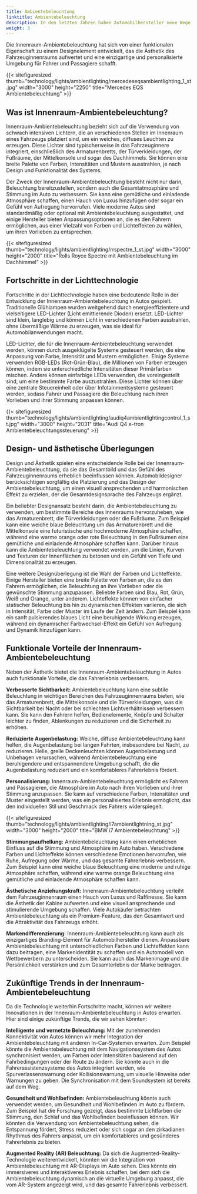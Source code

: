 ```yaml
---
title: Ambientebeleuchtung
linktitle: Ambientebeleuchtung
description: In den letzten Jahren haben Automobilhersteller neue Wege erkundet, um das Fahrerlebnis im Auto zu verbessern, und dabei nicht nur auf Leistung und Komfort geachtet. Eine solche Innovation, die an Popularität gewonnen hat, ist die Innenraum-Ambientebeleuchtung, die strategisch platzierte Lichter verwendet, um eine visuell ansprechende und entspannende Atmosphäre im Fahrzeug zu schaffen.
weight: 3
---
```

<!-- markdownlint-disable MD033 -->

Die Innenraum-Ambientebeleuchtung hat sich von einer funktionalen Eigenschaft zu einem Designelement entwickelt, das die Ästhetik des Fahrzeuginnenraums aufwertet und eine einzigartige und personalisierte Umgebung für Fahrer und Passagiere schafft.

{{< sitefiguresized thumb="technology/lights/ambientlighting/mercedeseqsambientlighting_1_st.jpg" width="3000" height="2250" title="Mercedes EQS Ambientebeleuchtung" >}}

## Was ist Innenraum-Ambientebeleuchtung?

Innenraum-Ambientebeleuchtung bezieht sich auf die Verwendung von schwach intensiven Lichtern, die an verschiedenen Stellen im Innenraum eines Fahrzeugs platziert sind, um ein weiches, diffuses Leuchten zu erzeugen. Diese Lichter sind typischerweise in das Fahrzeuginnere integriert, einschließlich des Armaturenbretts, der Türverkleidungen, der Fußräume, der Mittelkonsole und sogar des Dachhimmels. Sie können eine breite Palette von Farben, Intensitäten und Mustern ausstrahlen, je nach Design und Funktionalität des Systems.

Der Zweck der Innenraum-Ambientebeleuchtung besteht nicht nur darin, Beleuchtung bereitzustellen, sondern auch die Gesamtatmosphäre und Stimmung im Auto zu verbessern. Sie kann eine gemütliche und einladende Atmosphäre schaffen, einen Hauch von Luxus hinzufügen oder sogar ein Gefühl von Aufregung hervorrufen. Viele moderne Autos sind standardmäßig oder optional mit Ambientebeleuchtung ausgestattet, und einige Hersteller bieten Anpassungsoptionen an, die es den Fahrern ermöglichen, aus einer Vielzahl von Farben und Lichteffekten zu wählen, um ihren Vorlieben zu entsprechen.

{{< sitefiguresized thumb="technology/lights/ambientlighting/rrspectre_1_st.jpg" width="3000" height="2000" title="Rolls Royce Spectre mit Ambientebeleuchtung im Dachhimmel" >}}

## Fortschritte in der Lichttechnologie

Fortschritte in der Lichttechnologie haben eine bedeutende Rolle in der Entwicklung der Innenraum-Ambientebeleuchtung in Autos gespielt. Traditionelle Glühlampen wurden weitgehend durch energieeffizientere und vielseitigere LED-Lichter (Licht emittierende Dioden) ersetzt. LED-Lichter sind klein, langlebig und können Licht in verschiedenen Farben ausstrahlen, ohne übermäßige Wärme zu erzeugen, was sie ideal für Automobilanwendungen macht.

LED-Lichter, die für die Innenraum-Ambientebeleuchtung verwendet werden, können durch ausgeklügelte Systeme gesteuert werden, die eine Anpassung von Farbe, Intensität und Mustern ermöglichen. Einige Systeme verwenden RGB-LEDs (Rot-Grün-Blau), die Millionen von Farben erzeugen können, indem sie unterschiedliche Intensitäten dieser Primärfarben mischen. Andere können einfarbige LEDs verwenden, die voreingestellt sind, um eine bestimmte Farbe auszustrahlen. Diese Lichter können über eine zentrale Steuereinheit oder über Infotainmentsysteme gesteuert werden, sodass Fahrer und Passagiere die Beleuchtung nach ihren Vorlieben und ihrer Stimmung anpassen können.

{{< sitefiguresized thumb="technology/lights/ambientlighting/audiq4ambientlightingcontrol_1_st.jpg" width="3000" height="2031" title="Audi Q4 e-tron Ambientebeleuchtungssteuerung" >}}

## Design- und ästhetische Überlegungen

Design und Ästhetik spielen eine entscheidende Rolle bei der Innenraum-Ambientebeleuchtung, da sie das Gesamtbild und das Gefühl des Fahrzeuginnenraums erheblich beeinflussen können. Automobildesigner berücksichtigen sorgfältig die Platzierung und das Design der Ambientebeleuchtung, um einen visuell ansprechenden und harmonischen Effekt zu erzielen, der die Gesamtdesignsprache des Fahrzeugs ergänzt.

Ein beliebter Designansatz besteht darin, die Ambientebeleuchtung zu verwenden, um bestimmte Bereiche des Innenraums hervorzuheben, wie das Armaturenbrett, die Türverkleidungen oder die Fußräume. Zum Beispiel kann eine weiche blaue Beleuchtung um das Armaturenbrett und die Mittelkonsole eine futuristische und hochmoderne Atmosphäre schaffen, während eine warme orange oder rote Beleuchtung in den Fußräumen eine gemütliche und einladende Atmosphäre schaffen kann. Darüber hinaus kann die Ambientebeleuchtung verwendet werden, um die Linien, Kurven und Texturen der Innenflächen zu betonen und ein Gefühl von Tiefe und Dimensionalität zu erzeugen.

Eine weitere Designüberlegung ist die Wahl der Farben und Lichteffekte. Einige Hersteller bieten eine breite Palette von Farben an, die es den Fahrern ermöglichen, die Beleuchtung an ihre Vorlieben oder die gewünschte Stimmung anzupassen. Beliebte Farben sind Blau, Rot, Grün, Weiß und Orange, unter anderem. Lichteffekte können von einfacher statischer Beleuchtung bis hin zu dynamischen Effekten variieren, die sich in Intensität, Farbe oder Muster im Laufe der Zeit ändern. Zum Beispiel kann ein sanft pulsierendes blaues Licht eine beruhigende Wirkung erzeugen, während ein dynamischer Farbwechsel-Effekt ein Gefühl von Aufregung und Dynamik hinzufügen kann.

## Funktionale Vorteile der Innenraum-Ambientebeleuchtung

Neben der Ästhetik bietet die Innenraum-Ambientebeleuchtung in Autos auch funktionale Vorteile, die das Fahrerlebnis verbessern.

**Verbesserte Sichtbarkeit:** Ambientebeleuchtung kann eine subtile Beleuchtung in wichtigen Bereichen des Fahrzeuginnenraums bieten, wie das Armaturenbrett, die Mittelkonsole und die Türverkleidungen, was die Sichtbarkeit bei Nacht oder bei schlechten Lichtverhältnissen verbessern kann. Sie kann den Fahrern helfen, Bedienelemente, Knöpfe und Schalter leichter zu finden, Ablenkungen zu reduzieren und die Sicherheit zu erhöhen.

**Reduzierte Augenbelastung:** Weiche, diffuse Ambientebeleuchtung kann helfen, die Augenbelastung bei langen Fahrten, insbesondere bei Nacht, zu reduzieren. Helle, grelle Deckenleuchten können Augenbelastung und Unbehagen verursachen, während Ambientebeleuchtung eine beruhigendere und entspannendere Umgebung schafft, die die Augenbelastung reduziert und ein komfortableres Fahrerlebnis fördert.

**Personalisierung:** Innenraum-Ambientebeleuchtung ermöglicht es Fahrern und Passagieren, die Atmosphäre im Auto nach ihren Vorlieben und ihrer Stimmung anzupassen. Sie kann auf verschiedene Farben, Intensitäten und Muster eingestellt werden, was ein personalisiertes Erlebnis ermöglicht, das den individuellen Stil und Geschmack des Fahrers widerspiegelt.

{{< sitefiguresized thumb="technology/lights/ambientlighting/i7ambientlightning_st.jpg" width="3000" height="2000" title="BMW i7 Ambientebeleuchtung" >}}

**Stimmungsaufhellung:** Ambientebeleuchtung kann einen erheblichen Einfluss auf die Stimmung und Atmosphäre im Auto haben. Verschiedene Farben und Lichteffekte können verschiedene Emotionen hervorrufen, wie Ruhe, Aufregung oder Wärme, und das gesamte Fahrerlebnis verbessern. Zum Beispiel kann eine weiche blaue Beleuchtung eine moderne und ruhige Atmosphäre schaffen, während eine warme orange Beleuchtung eine gemütliche und einladende Atmosphäre schaffen kann.

**Ästhetische Anziehungskraft:** Innenraum-Ambientebeleuchtung verleiht dem Fahrzeuginnenraum einen Hauch von Luxus und Raffinesse. Sie kann die Ästhetik der Kabine aufwerten und eine visuell ansprechende und stimulierende Umgebung schaffen. Viele Autokäufer betrachten Ambientebeleuchtung als ein Premium-Feature, das den Gesamtwert und die Attraktivität des Fahrzeugs erhöht.

**Markendifferenzierung:** Innenraum-Ambientebeleuchtung kann auch als einzigartiges Branding-Element für Automobilhersteller dienen. Anpassbare Ambientebeleuchtung mit unterschiedlichen Farben und Lichteffekten kann dazu beitragen, eine Markenidentität zu schaffen und ein Automodell von Wettbewerbern zu unterscheiden. Sie kann auch das Markenimage und die Persönlichkeit verstärken und zum Gesamterlebnis der Marke beitragen.

## Zukünftige Trends in der Innenraum-Ambientebeleuchtung

Da die Technologie weiterhin Fortschritte macht, können wir weitere Innovationen in der Innenraum-Ambientebeleuchtung in Autos erwarten. Hier sind einige zukünftige Trends, die wir sehen könnten:

**Intelligente und vernetzte Beleuchtung:** Mit der zunehmenden Konnektivität von Autos können wir mehr Integration der Ambientebeleuchtung mit anderen In-Car-Systemen erwarten. Zum Beispiel könnte die Ambientebeleuchtung mit dem Navigationssystem des Autos synchronisiert werden, um Farben oder Intensitäten basierend auf den Fahrbedingungen oder der Route zu ändern. Sie könnte auch in die Fahrerassistenzsysteme des Autos integriert werden, wie Spurverlassenswarnung oder Kollisionswarnung, um visuelle Hinweise oder Warnungen zu geben. Die Synchronisation mit dem Soundsystem ist bereits auf dem Weg.

**Gesundheit und Wohlbefinden:** Ambientebeleuchtung könnte auch verwendet werden, um Gesundheit und Wohlbefinden im Auto zu fördern. Zum Beispiel hat die Forschung gezeigt, dass bestimmte Lichtfarben die Stimmung, den Schlaf und das Wohlbefinden beeinflussen können. Wir könnten die Verwendung von Ambientebeleuchtung sehen, die Entspannung fördert, Stress reduziert oder sich sogar an den zirkadianen Rhythmus des Fahrers anpasst, um ein komfortableres und gesünderes Fahrerlebnis zu bieten.

**Augmented Reality (AR) Beleuchtung:** Da sich die Augmented-Reality-Technologie weiterentwickelt, könnten wir die Integration von Ambientebeleuchtung mit AR-Displays im Auto sehen. Dies könnte ein immersiveres und interaktiveres Erlebnis schaffen, bei dem sich die Ambientebeleuchtung dynamisch an die virtuelle Umgebung anpasst, die vom AR-System angezeigt wird, und das gesamte Fahrerlebnis verbessert.
